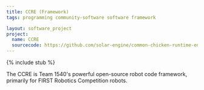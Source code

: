 ```yaml
---
title: CCRE (Framework)
tags: programming community-software software framework

layout: software_project
project:
  name: CCRE
  sourcecode: https://github.com/solar-engine/common-chicken-runtime-engine
---
```


{% include stub %}

The CCRE is Team 1540's powerful open-source robot code framework, primarily for FIRST Robotics Competition robots.
